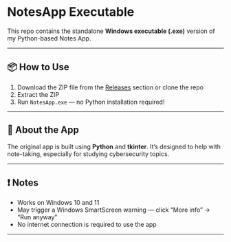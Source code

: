 # NotesApp Executable

This repo contains the standalone **Windows executable (.exe)** version of my Python-based Notes App.

---

## 📦 How to Use

1. Download the ZIP file from the [Releases](https://github.com/toxictager/note-exe/releases) section or clone the repo  
2. Extract the ZIP  
3. Run `NotesApp.exe` — no Python installation required!

---

## 🧠 About the App

The original app is built using **Python** and **tkinter**. It’s designed to help with note-taking, especially for studying cybersecurity topics.  

---

## ❗ Notes

- Works on Windows 10 and 11  
- May trigger a Windows SmartScreen warning — click “More info” → “Run anyway”  
- No internet connection is required to use the app

---
